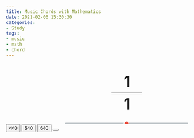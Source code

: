 ```yaml
---
title: Music Chords with Mathematics
date: 2021-02-06 15:30:30
categories:
- Study
tags:
- music
- math
- chord
---
```


<style>
.value {
  text-align: center;
  font-weight: bold;
  font-size: 3em;
  height: auto;
  width: 100%;
  line-height: 60px;
  margin: 20px auto;
  letter-spacing: -.07em;
}
input[type="range"] {
  display: block;
  -webkit-appearance: none;
  background-color: #bdc3c7;
  width: 95%;
  height: 5px;
  border-radius: 5px;
  margin: 0 auto;
  outline: 0;
}
input[type="range"]::-webkit-slider-thumb {
  -webkit-appearance: none;
  background-color: #e74c3c;
  width: 15px;
  height: 15px;
  border-radius: 50%;
  border: 2px solid white;
  cursor: pointer;
  transition: .3s ease-in-out;
}
input[type="range"]::-webkit-slider-thumb:hover {
  background-color: white;
  border: 2px solid #e74c3c;
}
input[type="range"]::-webkit-slider-thumb:active {
  transform: scale(1.6);
} 
.fraction {
    display: inline-block;
    width: 2em;
}
.numerator {
    text-align: center;
    border-bottom: 1px solid black; 
}
.denominator {
    text-align: center;
}
</style>

<script src="/js/Tone.js"></script>
<script src="/js/yui-min.js"></script>
 
<div style="width:100%;overflow:hidden;">
    <div style="width:30%;float:left;text-align:center">
        <div class="yui3-skin-sam">
            <div id="demo"></div>
        </div>
    </div>
    <div style="width:70%;float:right;text-align:center">
        <div class="value">
            <span class="fraction"><div class="numerator">1</div><div class="denominator">1</div></span>
        </div>
        <input type="range" min="-1" max="1" step="0.0001" value="0" onChange="playCouple(this)">
    </div>
</div>

<script src="/js/chord.js"></script>

<div>
    <button id="tone-1" class="button is-secondary" onClick="playSingle(this)">440</button>
    <button id="tone-2" class="button is-secondary" onClick="playSingle(this)">540</button>
    <button id="tone-3" class="button is-secondary" onClick="playSingle(this)">640</button>
    <button id="all" class="button is-primary" onClick="playAll(this)"><i class="fas fa-music"></i></button>
</div>
